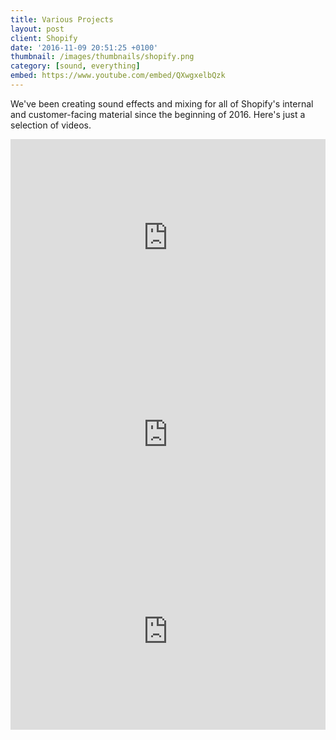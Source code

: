```yaml
---
title: Various Projects
layout: post
client: Shopify
date: '2016-11-09 20:51:25 +0100'
thumbnail: /images/thumbnails/shopify.png
category: [sound, everything]
embed: https://www.youtube.com/embed/QXwgxelbQzk
---
```


We've been creating sound effects and mixing for all of Shopify's internal and customer-facing material since the beginning of 2016. Here's just a selection of videos.

<iframe width="100%" height="315" src="https://www.youtube.com/embed/v7n1JdCdKIg" frameborder="0" allowfullscreen></iframe>

<iframe width="100%" height="315" src="https://www.youtube.com/embed/bOv5ocSagb8" frameborder="0" allowfullscreen></iframe>

<iframe width="100%" height="315" src="https://www.youtube.com/embed/bOv5ocSagb8" frameborder="0" allowfullscreen></iframe>
